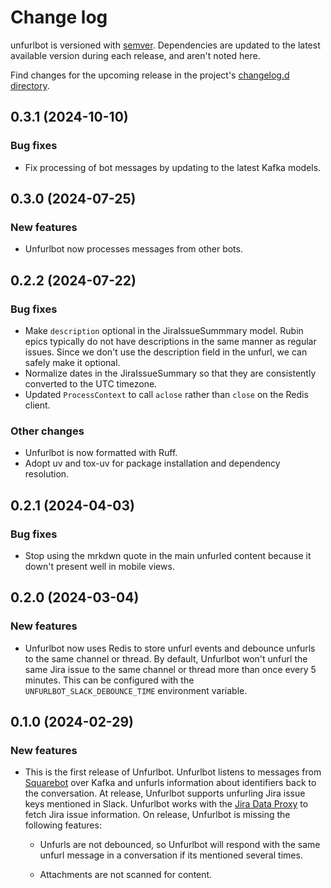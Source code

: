 # Change log

unfurlbot is versioned with [semver](https://semver.org/).
Dependencies are updated to the latest available version during each release, and aren't noted here.

Find changes for the upcoming release in the project's [changelog.d directory](https://github.com/lsst-sqre/unfurlbot/tree/main/changelog.d/).

<!-- scriv-insert-here -->

<a id='changelog-0.3.1'></a>
## 0.3.1 (2024-10-10)

### Bug fixes

- Fix processing of bot messages by updating to the latest Kafka models.

<a id='changelog-0.3.0'></a>

## 0.3.0 (2024-07-25)

### New features

- Unfurlbot now processes messages from other bots.

<a id='changelog-0.2.2'></a>

## 0.2.2 (2024-07-22)

### Bug fixes

- Make `description` optional in the JiraIssueSummmary model. Rubin epics typically do not have descriptions in the same manner as regular issues. Since we don't use the description field in the unfurl, we can safely make it optional.
- Normalize dates in the JiraIssueSummary so that they are consistently converted to the UTC timezone.
- Updated `ProcessContext` to call `aclose` rather than `close` on the Redis client.

### Other changes

- Unfurlbot is now formatted with Ruff.
- Adopt uv and tox-uv for package installation and dependency resolution.

<a id='changelog-0.2.1'></a>

## 0.2.1 (2024-04-03)

### Bug fixes

- Stop using the mrkdwn quote in the main unfurled content because it down't present well in mobile views.

<a id='changelog-0.2.0'></a>

## 0.2.0 (2024-03-04)

### New features

- Unfurlbot now uses Redis to store unfurl events and debounce unfurls to the same channel or thread. By default, Unfurlbot won't unfurl the same Jira issue to the same channel or thread more than once every 5 minutes. This can be configured with the `UNFURLBOT_SLACK_DEBOUNCE_TIME` environment variable.

<a id='changelog-0.1.0'></a>

## 0.1.0 (2024-02-29)

### New features

- This is the first release of Unfurlbot. Unfurlbot listens to messages from [Squarebot](https://github.com/lsst-sqre/squarebot) over Kafka and unfurls information about identifiers back to the conversation. At release, Unfurlbot supports unfurling Jira issue keys mentioned in Slack. Unfurlbot works with the [Jira Data Proxy](https://github.com/lsst-sqre/jira-data-proxy) to fetch Jira issue information. On release, Unfurlbot is missing the following features:

  - Unfurls are not debounced, so Unfurlbot will respond with the same unfurl message in a conversation if its mentioned several times.

  - Attachments are not scanned for content.
